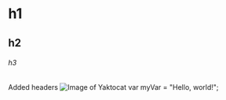 # h1

## h2

###### h3

Added headers
![Image of Yaktocat](https://octodex.github.com/images/yaktocat.png)
var myVar = "Hello, world!";
